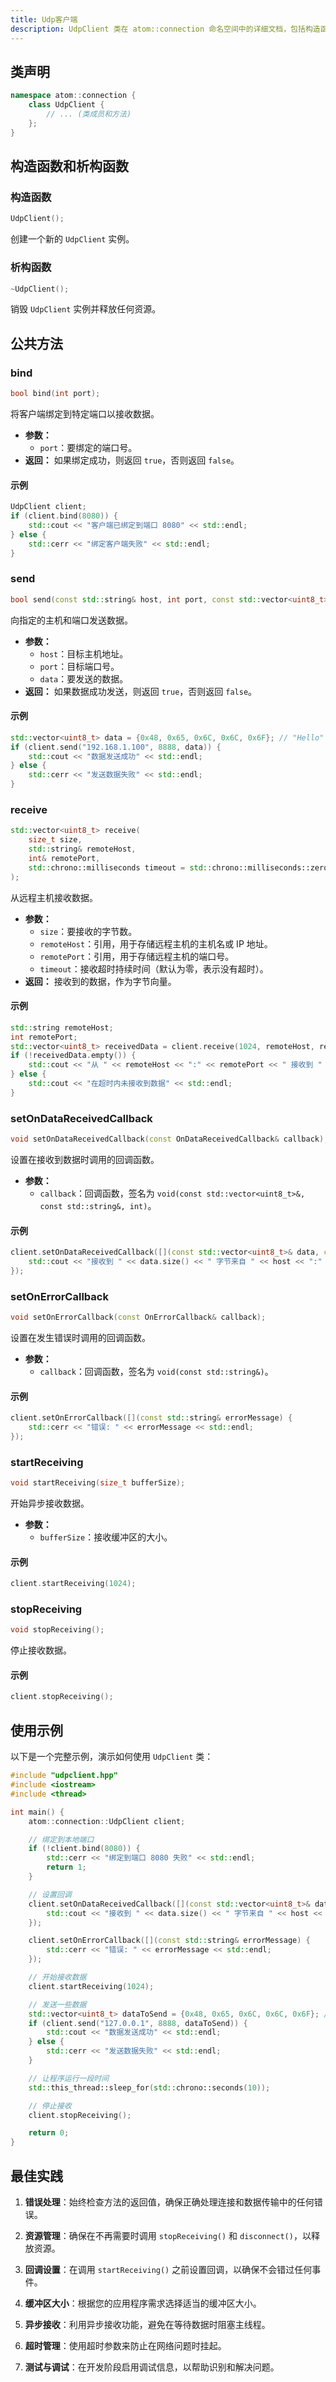 ```yaml
---
title: Udp客户端
description: UdpClient 类在 atom::connection 命名空间中的详细文档，包括构造函数、公共方法、回调设置和在 C++ 中进行 UDP 通信的使用示例。
---
```


## 类声明

```cpp
namespace atom::connection {
    class UdpClient {
        // ... (类成员和方法)
    };
}
```

## 构造函数和析构函数

### 构造函数

```cpp
UdpClient();
```

创建一个新的 `UdpClient` 实例。

### 析构函数

```cpp
~UdpClient();
```

销毁 `UdpClient` 实例并释放任何资源。

## 公共方法

### bind

```cpp
bool bind(int port);
```

将客户端绑定到特定端口以接收数据。

- **参数：**
  - `port`：要绑定的端口号。
- **返回：** 如果绑定成功，则返回 `true`，否则返回 `false`。

#### 示例

```cpp
UdpClient client;
if (client.bind(8080)) {
    std::cout << "客户端已绑定到端口 8080" << std::endl;
} else {
    std::cerr << "绑定客户端失败" << std::endl;
}
```

### send

```cpp
bool send(const std::string& host, int port, const std::vector<uint8_t>& data);
```

向指定的主机和端口发送数据。

- **参数：**
  - `host`：目标主机地址。
  - `port`：目标端口号。
  - `data`：要发送的数据。
- **返回：** 如果数据成功发送，则返回 `true`，否则返回 `false`。

#### 示例

```cpp
std::vector<uint8_t> data = {0x48, 0x65, 0x6C, 0x6C, 0x6F}; // "Hello" 的 ASCII 码
if (client.send("192.168.1.100", 8888, data)) {
    std::cout << "数据发送成功" << std::endl;
} else {
    std::cerr << "发送数据失败" << std::endl;
}
```

### receive

```cpp
std::vector<uint8_t> receive(
    size_t size,
    std::string& remoteHost,
    int& remotePort,
    std::chrono::milliseconds timeout = std::chrono::milliseconds::zero()
);
```

从远程主机接收数据。

- **参数：**
  - `size`：要接收的字节数。
  - `remoteHost`：引用，用于存储远程主机的主机名或 IP 地址。
  - `remotePort`：引用，用于存储远程主机的端口号。
  - `timeout`：接收超时持续时间（默认为零，表示没有超时）。
- **返回：** 接收到的数据，作为字节向量。

#### 示例

```cpp
std::string remoteHost;
int remotePort;
std::vector<uint8_t> receivedData = client.receive(1024, remoteHost, remotePort, std::chrono::milliseconds(5000));
if (!receivedData.empty()) {
    std::cout << "从 " << remoteHost << ":" << remotePort << " 接收到 " << receivedData.size() << " 字节" << std::endl;
} else {
    std::cout << "在超时内未接收到数据" << std::endl;
}
```

### setOnDataReceivedCallback

```cpp
void setOnDataReceivedCallback(const OnDataReceivedCallback& callback);
```

设置在接收到数据时调用的回调函数。

- **参数：**
  - `callback`：回调函数，签名为 `void(const std::vector<uint8_t>&, const std::string&, int)`。

#### 示例

```cpp
client.setOnDataReceivedCallback([](const std::vector<uint8_t>& data, const std::string& host, int port) {
    std::cout << "接收到 " << data.size() << " 字节来自 " << host << ":" << port << std::endl;
});
```

### setOnErrorCallback

```cpp
void setOnErrorCallback(const OnErrorCallback& callback);
```

设置在发生错误时调用的回调函数。

- **参数：**
  - `callback`：回调函数，签名为 `void(const std::string&)`。

#### 示例

```cpp
client.setOnErrorCallback([](const std::string& errorMessage) {
    std::cerr << "错误: " << errorMessage << std::endl;
});
```

### startReceiving

```cpp
void startReceiving(size_t bufferSize);
```

开始异步接收数据。

- **参数：**
  - `bufferSize`：接收缓冲区的大小。

#### 示例

```cpp
client.startReceiving(1024);
```

### stopReceiving

```cpp
void stopReceiving();
```

停止接收数据。

#### 示例

```cpp
client.stopReceiving();
```

## 使用示例

以下是一个完整示例，演示如何使用 `UdpClient` 类：

```cpp
#include "udpclient.hpp"
#include <iostream>
#include <thread>

int main() {
    atom::connection::UdpClient client;

    // 绑定到本地端口
    if (!client.bind(8080)) {
        std::cerr << "绑定到端口 8080 失败" << std::endl;
        return 1;
    }

    // 设置回调
    client.setOnDataReceivedCallback([](const std::vector<uint8_t>& data, const std::string& host, int port) {
        std::cout << "接收到 " << data.size() << " 字节来自 " << host << ":" << port << std::endl;
    });

    client.setOnErrorCallback([](const std::string& errorMessage) {
        std::cerr << "错误: " << errorMessage << std::endl;
    });

    // 开始接收数据
    client.startReceiving(1024);

    // 发送一些数据
    std::vector<uint8_t> dataToSend = {0x48, 0x65, 0x6C, 0x6C, 0x6F}; // "Hello" 的 ASCII 码
    if (client.send("127.0.0.1", 8888, dataToSend)) {
        std::cout << "数据发送成功" << std::endl;
    } else {
        std::cerr << "发送数据失败" << std::endl;
    }

    // 让程序运行一段时间
    std::this_thread::sleep_for(std::chrono::seconds(10));

    // 停止接收
    client.stopReceiving();

    return 0;
}
```

## 最佳实践

1. **错误处理**：始终检查方法的返回值，确保正确处理连接和数据传输中的任何错误。

2. **资源管理**：确保在不再需要时调用 `stopReceiving()` 和 `disconnect()`，以释放资源。

3. **回调设置**：在调用 `startReceiving()` 之前设置回调，以确保不会错过任何事件。

4. **缓冲区大小**：根据您的应用程序需求选择适当的缓冲区大小。

5. **异步接收**：利用异步接收功能，避免在等待数据时阻塞主线程。

6. **超时管理**：使用超时参数来防止在网络问题时挂起。

7. **测试与调试**：在开发阶段启用调试信息，以帮助识别和解决问题。

